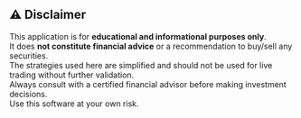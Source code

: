 ## ⚠️ Disclaimer

This application is for **educational and informational purposes only**.  
It does **not constitute financial advice** or a recommendation to buy/sell any securities.  
The strategies used here are simplified and should not be used for live trading without further validation.  
Always consult with a certified financial advisor before making investment decisions.  
Use this software at your own risk.
